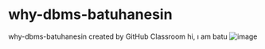 # why-dbms-batuhanesin
why-dbms-batuhanesin created by GitHub Classroom
hi, ı am batu
![image](https://user-images.githubusercontent.com/92017604/136165253-21db8c68-0896-469d-8c19-eb1e51d7d131.png)

